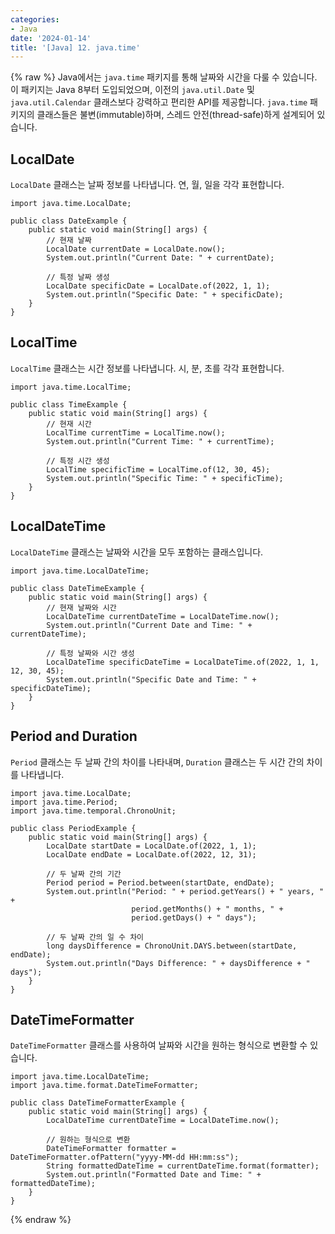 ```yaml
---
categories:
- Java
date: '2024-01-14'
title: '[Java] 12. java.time'
---
```


{% raw %}
Java에서는 `java.time` 패키지를 통해 날짜와 시간을 다룰 수 있습니다. 이 패키지는 Java 8부터 도입되었으며, 이전의 `java.util.Date` 및 `java.util.Calendar` 클래스보다 강력하고 편리한 API를 제공합니다. `java.time` 패키지의 클래스들은 불변(immutable)하며, 스레드 안전(thread-safe)하게 설계되어 있습니다.

## LocalDate
`LocalDate` 클래스는 날짜 정보를 나타냅니다. 연, 월, 일을 각각 표현합니다.

```
import java.time.LocalDate;

public class DateExample {
    public static void main(String[] args) {
        // 현재 날짜
        LocalDate currentDate = LocalDate.now();
        System.out.println("Current Date: " + currentDate);

        // 특정 날짜 생성
        LocalDate specificDate = LocalDate.of(2022, 1, 1);
        System.out.println("Specific Date: " + specificDate);
    }
}
```

## LocalTime
`LocalTime` 클래스는 시간 정보를 나타냅니다. 시, 분, 초를 각각 표현합니다.

```
import java.time.LocalTime;

public class TimeExample {
    public static void main(String[] args) {
        // 현재 시간
        LocalTime currentTime = LocalTime.now();
        System.out.println("Current Time: " + currentTime);

        // 특정 시간 생성
        LocalTime specificTime = LocalTime.of(12, 30, 45);
        System.out.println("Specific Time: " + specificTime);
    }
}
```

## LocalDateTime
`LocalDateTime` 클래스는 날짜와 시간을 모두 포함하는 클래스입니다.

```
import java.time.LocalDateTime;

public class DateTimeExample {
    public static void main(String[] args) {
        // 현재 날짜와 시간
        LocalDateTime currentDateTime = LocalDateTime.now();
        System.out.println("Current Date and Time: " + currentDateTime);

        // 특정 날짜와 시간 생성
        LocalDateTime specificDateTime = LocalDateTime.of(2022, 1, 1, 12, 30, 45);
        System.out.println("Specific Date and Time: " + specificDateTime);
    }
}
```

## Period and Duration
`Period` 클래스는 두 날짜 간의 차이를 나타내며, `Duration` 클래스는 두 시간 간의 차이를 나타냅니다.

```
import java.time.LocalDate;
import java.time.Period;
import java.time.temporal.ChronoUnit;

public class PeriodExample {
    public static void main(String[] args) {
        LocalDate startDate = LocalDate.of(2022, 1, 1);
        LocalDate endDate = LocalDate.of(2022, 12, 31);

        // 두 날짜 간의 기간
        Period period = Period.between(startDate, endDate);
        System.out.println("Period: " + period.getYears() + " years, " +
                           period.getMonths() + " months, " +
                           period.getDays() + " days");

        // 두 날짜 간의 일 수 차이
        long daysDifference = ChronoUnit.DAYS.between(startDate, endDate);
        System.out.println("Days Difference: " + daysDifference + " days");
    }
}
```

## DateTimeFormatter
`DateTimeFormatter` 클래스를 사용하여 날짜와 시간을 원하는 형식으로 변환할 수 있습니다.

```
import java.time.LocalDateTime;
import java.time.format.DateTimeFormatter;

public class DateTimeFormatterExample {
    public static void main(String[] args) {
        LocalDateTime currentDateTime = LocalDateTime.now();

        // 원하는 형식으로 변환
        DateTimeFormatter formatter = DateTimeFormatter.ofPattern("yyyy-MM-dd HH:mm:ss");
        String formattedDateTime = currentDateTime.format(formatter);
        System.out.println("Formatted Date and Time: " + formattedDateTime);
    }
}
```
{% endraw %}